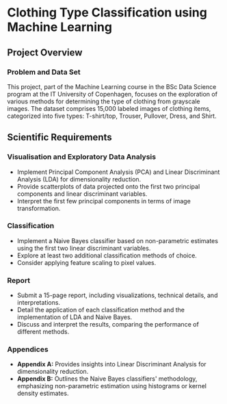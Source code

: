 # Clothing Type Classification using Machine Learning

## Project Overview

### Problem and Data Set
This project, part of the Machine Learning course in the BSc Data Science program at the IT University of Copenhagen, focuses on the exploration of various methods for determining the type of clothing from grayscale images. The dataset comprises 15,000 labeled images of clothing items, categorized into five types: T-shirt/top, Trouser, Pullover, Dress, and Shirt.

## Scientific Requirements

### Visualisation and Exploratory Data Analysis
- Implement Principal Component Analysis (PCA) and Linear Discriminant Analysis (LDA) for dimensionality reduction.
- Provide scatterplots of data projected onto the first two principal components and linear discriminant variables.
- Interpret the first few principal components in terms of image transformation.

### Classification
- Implement a Naive Bayes classifier based on non-parametric estimates using the first two linear discriminant variables.
- Explore at least two additional classification methods of choice.
- Consider applying feature scaling to pixel values.

### Report
- Submit a 15-page report, including visualizations, technical details, and interpretations.
- Detail the application of each classification method and the implementation of LDA and Naive Bayes.
- Discuss and interpret the results, comparing the performance of different methods.

### Appendices
- **Appendix A:** Provides insights into Linear Discriminant Analysis for dimensionality reduction.
- **Appendix B:** Outlines the Naive Bayes classifiers' methodology, emphasizing non-parametric estimation using histograms or kernel density estimates.

